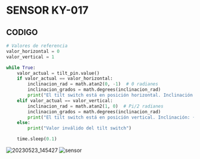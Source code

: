  # SENSOR KY-017
 ## CODIGO  
```Python
# Valores de referencia
valor_horizontal = 0
valor_vertical = 1

while True:
    valor_actual = tilt_pin.value()
    if valor_actual == valor_horizontal:
        inclinacion_rad = math.atan2(0, -1)  # 0 radianes
        inclinacion_grados = math.degrees(inclinacion_rad)
        print("El tilt switch está en posición horizontal. Inclinación: {:.2f} grados".format(inclinacion_grados))
    elif valor_actual == valor_vertical:
        inclinacion_rad = math.atan2(1, 0)  # Pi/2 radianes
        inclinacion_grados = math.degrees(inclinacion_rad)
        print("El tilt switch está en posición vertical. Inclinación: {:.2f} grados".format(inclinacion_grados))
    else:
        print("Valor inválido del tilt switch")

    time.sleep(0.1)

 ```
 
![20230523_145427](https://github.com/Estefanny1/Temple-sensores_Equipo2/assets/124211869/71e774a1-7d5b-416a-b718-0b2cabe87211)
![sensor](https://github.com/Estefanny1/Temple-sensores_Equipo2/assets/124211869/73d9d3be-fb4b-4285-82c9-06ce5431bf6a)
